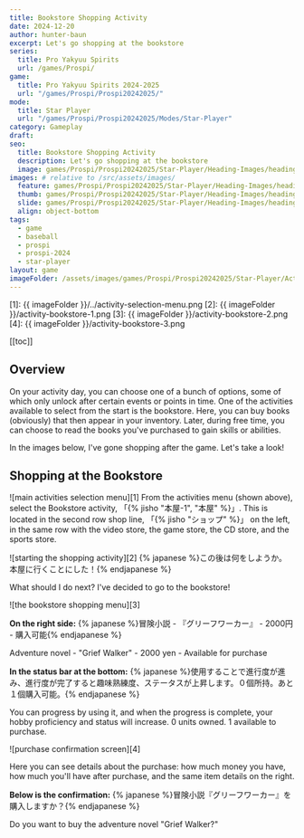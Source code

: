 ```yaml
---
title: Bookstore Shopping Activity
date: 2024-12-20
author: hunter-baun
excerpt: Let's go shopping at the bookstore
series:
  title: Pro Yakyuu Spirits
  url: /games/Prospi/
game: 
  title: Pro Yakyuu Spirits 2024-2025
  url: "/games/Prospi/Prospi20242025/"
mode: 
  title: Star Player
  url: "/games/Prospi/Prospi20242025/Modes/Star-Player"
category: Gameplay
draft: 
seo:
  title: Bookstore Shopping Activity
  description: Let's go shopping at the bookstore
  image: games/Prospi/Prospi20242025/Star-Player/Heading-Images/heading-baystars-stands-1.png
images: # relative to /src/assets/images/
  feature: games/Prospi/Prospi20242025/Star-Player/Heading-Images/heading-baystars-stands-1.png
  thumb: games/Prospi/Prospi20242025/Star-Player/Heading-Images/heading-baystars-stands-1.png
  slide: games/Prospi/Prospi20242025/Star-Player/Heading-Images/heading-baystars-stands-1.png
  align: object-bottom
tags:
  - game
  - baseball
  - prospi
  - prospi-2024
  - star-player
layout: game
imageFolder: /assets/images/games/Prospi/Prospi20242025/Star-Player/Activities/Bookstore
---
```

[1]: {{ imageFolder }}/../activity-selection-menu.png
[2]: {{ imageFolder }}/activity-bookstore-1.png
[3]: {{ imageFolder }}/activity-bookstore-2.png
[4]: {{ imageFolder }}/activity-bookstore-3.png

[[toc]]
<article class="prose max-w-xl lg:max-w-4xl lg:prose-lg">

## Overview

On your activity day, you can choose one of a bunch of options, some of which only unlock after certain events or points in time. One of the activities available to select from the start is the bookstore. Here, you can buy books (obviously) that then appear in your inventory. Later, during free time, you can choose to read the books you've purchased to gain skills or abilities. 

In the images below, I've gone shopping after the game. Let's take a look!

## Shopping at the Bookstore
![main activities selection menu][1]
From the activities menu (shown above), select the Bookstore activity, 「{% jisho "本屋-1", "本屋" %}」. This is located in the second row shop line, 「{% jisho "ショップ" %}」 on the left, in the same row with the video store, the game store, the CD store, and the sports store.

![starting the shopping activity][2]
{% japanese %}この後は何をしようか。本屋に行くことにした！{% endjapanese %}

What should I do next? I've decided to go to the bookstore!

![the bookstore shopping menu][3]

**On the right side:**
{% japanese %}冒険小説 - 『グリーフワーカー』 - 2000円 - 購入可能{% endjapanese %}

Adventure novel - "Grief Walker" - 2000 yen - Available for purchase

**In the status bar at the bottom:**
{% japanese %}使用することで進行度が進み、進行度が完了すると趣味熟練度、ステータスが上昇します。０個所持。あと１個購入可能。{% endjapanese %}

You can progress by using it, and when the progress is complete, your hobby proficiency and status will increase. 0 units owned. 1 available to purchase.

![purchase confirmation screen][4]

Here you can see details about the purchase: how much money you have, how much you'll have after purchase, and the same item details on the right.

**Below is the confirmation:**
{% japanese %}冒険小説『グリーフワーカー』を購入しますか？{% endjapanese %}

Do you want to buy the adventure novel "Grief Walker?"

</article>